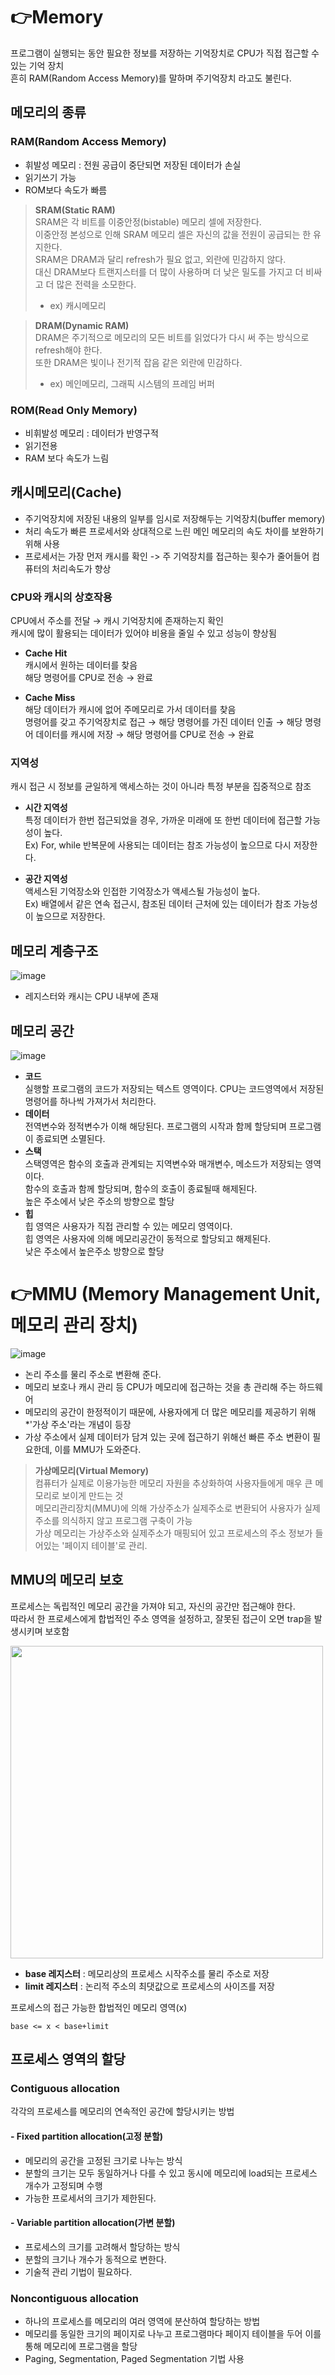 # 👉Memory 
프로그램이 실행되는 동안 필요한 정보를 저장하는 기억장치로 CPU가 직접 접근할 수 있는 기억 장치  
흔히 RAM(Random Access Memory)를 말하며 주기억장치 라고도 불린다. 

## 메모리의 종류
### RAM(Random Access Memory)
- 휘발성 메모리 : 전원 공급이 중단되면 저장된 데이터가 손실
- 읽기쓰기 가능
- ROM보다 속도가 빠름
> **SRAM(Static RAM)**<br>
> SRAM은 각 비트를 이중안정(bistable) 메모리 셀에 저장한다.<br>
> 이중안정 본성으로 인해 SRAM 메모리 셀은 자신의 값을 전원이 공급되는 한 유지한다.<br>
> SRAM은 DRAM과 달리 refresh가 필요 없고, 외란에 민감하지 않다.<br>
> 대신 DRAM보다 트랜지스터를 더 많이 사용하며 더 낮은 밀도를 가지고 더 비싸고 더 많은 전력을 소모한다.<br>
> * ex) 캐시메모리<br>

> **DRAM(Dynamic RAM)**<br>
> DRAM은 주기적으로 메모리의 모든 비트를 읽었다가 다시 써 주는 방식으로 refresh해야 한다.<br>
> 또한 DRAM은 빛이나 전기적 잡음 같은 외란에 민감하다.<br>
> * ex) 메인메모리, 그래픽 시스템의 프레임 버퍼<br>

### ROM(Read Only Memory)
- 비휘발성 메모리 : 데이터가 반영구적
- 읽기전용
- RAM 보다 속도가 느림

## 캐시메모리(Cache)
- 주기억장치에 저장된 내용의 일부를 임시로 저장해두는 기억장치(buffer memory)
- 처리 속도가 빠른 프로세서와 상대적으로 느린 메인 메모리의 속도 차이를 보완하기 위해 사용
- 프로세서는 가장 먼저 캐시를 확인 -> 주 기억장치를 접근하는 횟수가 줄어들어 컴퓨터의 처리속도가 향상

### CPU와 캐시의 상호작용
CPU에서 주소를 전달 → 캐시 기억장치에 존재하는지 확인<br>
캐시에 많이 활용되는 데이터가 있어야 비용을 줄일 수 있고 성능이 향상됨

- **Cache Hit**<br>
캐시에서 원하는 데이터를 찾음<br>
해당 명령어를 CPU로 전송 → 완료<br>

- **Cache Miss**<br>
해당 데이터가 캐시에 없어 주메모리로 가서 데이터를 찾음<br>
명령어를 갖고 주기억장치로 접근 → 해당 명령어를 가진 데이터 인출 → 해당 명령어 데이터를 캐시에 저장 → 해당 명령어를 CPU로 전송 → 완료<br>

### 지역성
캐시 접근 시 정보를 균일하게 액세스하는 것이 아니라 특정 부분을 집중적으로 참조 
- **시간 지역성**<br>
  특정 데이터가 한번 접근되었을 경우, 가까운 미래에 또 한번 데이터에 접근할 가능성이 높다. <br>
  Ex) For, while 반복문에 사용되는 데이터는 참조 가능성이 높으므로 다시 저장한다.<br>
  
- **공간 지역성**<br>
  액세스된 기억장소와 인접한 기억장소가 액세스될 가능성이 높다. <br>
  Ex) 배열에서 같은 연속 접근시, 참조된 데이터 근처에 있는 데이터가 참조 가능성이 높으므로 저장한다.


## 메모리 계층구조
![image](https://github.com/cs-study-skk/cs_study/assets/77658108/b3b19f54-a23c-48ef-a6f1-a7694e03a399)
- 레지스터와 캐시는 CPU 내부에 존재 

## 메모리 공간
![image](https://github.com/cs-study-skk/cs_study/assets/77658108/cca83667-08f2-435b-9483-0840cfd8088c)
- **코드**<br>
  실행할 프로그램의 코드가 저장되는 텍스트 영역이다. CPU는 코드영역에서 저장된 명령어를 하나씩 가져가서 처리한다.
- **데이터** <br>
  전역변수와 정적변수가 이해 해당된다. 프로그램의 시작과 함께 할당되며 프로그램이 종료되면 소멸된다.
- **스택**<br>
  스택영역은 함수의 호출과 관계되는 지역변수와 매개변수, 메소드가 저장되는 영역이다.<br>
  함수의 호출과 함께 할당되며, 함수의 호출이 종료될때 해제된다.<br>
  높은 주소에서 낮은 주소의 방향으로 할당<br>
- **힙**<br>
  힙 영역은 사용자가 직접 관리할 수 있는 메모리 영역이다.<br>
  힙 영역은 사용자에 의해 메모리공간이 동적으로 할당되고 해제된다.<br>
  낮은 주소에서 높은주소 방향으로 할당 <br>



# 👉MMU (Memory Management Unit, 메모리 관리 장치)
![image](https://github.com/cs-study-skk/cs_study/assets/77658108/7967ec36-1c7e-47bb-8edb-b72917432239)
- 논리 주소를 물리 주소로 변환해 준다.
- 메모리 보호나 캐시 관리 등 CPU가 메모리에 접근하는 것을 총 관리해 주는 하드웨어
- 메모리의 공간이 한정적이기 때문에, 사용자에게 더 많은 메모리를 제공하기 위해 *'가상 주소'라는 개념이 등장
- 가상 주소에서 실제 데이터가 담겨 있는 곳에 접근하기 위해선 빠른 주소 변환이 필요한데, 이를 MMU가 도와준다.

> **가상메모리(Virtual Memory)**<br>
> 컴퓨터가 실제로 이용가능한 메모리 자원을 추상화하여 사용자들에게 매우 큰 메모리로 보이게 만드는 것  
> 메모리관리장치(MMU)에 의해 가상주소가 실제주소로 변환되어 사용자가 실제 주소를 의식하지 않고 프로그램 구축이 가능<br>
> 가상 메모리는 가상주소와 실제주소가 매핑되어 있고 프로세스의 주소 정보가 들어있는 '페이지 테이블'로 관리. <br>

## MMU의 메모리 보호
프로세스는 독립적인 메모리 공간을 가져야 되고, 자신의 공간만 접근해야 한다. <br>
따라서 한 프로세스에게 합법적인 주소 영역을 설정하고, 잘못된 접근이 오면 trap을 발생시키며 보호함

<img src="https://img1.daumcdn.net/thumb/R1280x0/?scode=mtistory&fname=https%3A%2F%2Fk.kakaocdn.net%2Fdn%2F5Lgut%2FbtquNvKMRwH%2FJOqzcmz8wiXf0Kv7okfGzK%2Fimg.png" width="500">

- **base 레지스터** : 메모리상의 프로세스 시작주소를 물리 주소로 저장
- **limit 레지스터** : 논리적 주소의 최댓값으로 프로세스의 사이즈를 저장

프로세스의 접근 가능한 합법적인 메모리 영역(x)
```
base <= x < base+limit
```

## 프로세스 영역의 할당
### Contiguous allocation 
각각의 프로세스를 메모리의 연속적인 공간에 할당시키는 방법

#### - Fixed partition allocation(고정 분할)
- 메모리의 공간을 고정된 크기로 나누는 방식
- 분할의 크기는 모두 동일하거나 다를 수 있고 동시에 메모리에 load되는 프로세스 개수가 고정되며 수행 
- 가능한 프로세서의 크기가 제한된다.
 
#### - Variable partition allocation(가변 분할)
- 프로세스의 크기를 고려해서 할당하는 방식
- 분할의 크기나 개수가 동적으로 변한다.
- 기술적 관리 기법이 필요하다.

### Noncontiguous allocation
- 하나의 프로세스를 메모리의 여러 영역에 분산하여 할당하는 방법
- 메모리를 동일한 크기의 페이지로 나누고 프로그램마다 페이지 테이블을 두어 이를 통해 메모리에 프로그램을 할당
- Paging, Segmentation, Paged Segmentation 기법 사용


